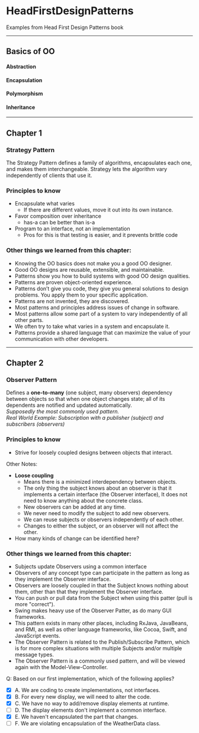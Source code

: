 # HeadFirstDesignPatterns
Examples from Head First Design Patterns book
___
## Basics of OO
#### Abstraction
#### Encapsulation
#### Polymorphism
#### Inheritance
___
## Chapter 1

### Strategy Pattern
The Strategy Pattern defines a family of algorithms, encapsulates each one, and makes them interchangeable.
Strategy lets the algorithm vary independently of clients that use it.

### Principles to know
- Encapsulate what varies
  - If there are different values, move it out into its own instance.
- Favor composition over inheritance
  - has-a can be better than is-a
- Program to an interface, not an implementation
  - Pros for this is that testing is easier, and it prevents brittle code

### Other things we learned from this chapter:
- Knowing the OO basics does not make you a good OO designer.
- Good OO designs are reusable, extensible, and maintainable.
- Patterns show you how to build systems with good OO design qualities.
- Patterns are proven object-oriented experience.
- Patterns don’t give you code, they give you general solutions to design problems. You apply them to your specific application.
- Patterns are not invented, they are discovered.
- Most patterns and principles address issues of change in software.
- Most patterns allow some part of a system to vary independently of all other parts.
- We often try to take what varies in a system and encapsulate it.
- Patterns provide a shared language that can maximize the value of your communication with other developers.
---
## Chapter 2

### Observer Pattern
Defines a **one-to-many** (one subject, many observers)
dependency between objects so that when one object
changes state; all of its dependents are notified
and updated automatically.\
_Supposedly the most commonly used pattern._\
_Real World Example: Subscription with a publisher
(subject) and subscribers (observers)_

### Principles to know
- Strive for loosely coupled designs between objects
that interact.

Other Notes:
- **Loose coupling**
  - Means there is a minimized interdependency between objects.
  - The only thing the subject knows about an observer
    is that it implements a certain interface (the Observer interface),
    It does not need to know anything about the concrete class.
  - New observers can be added at any time.
  - We never need to modify the subject to add new observers.
  - We can reuse subjects or observers independently of each other.
  - Changes to either the subject, or an observer will 
    not affect the other.
- How many kinds of change can be identified here?

### Other things we learned from this chapter:
- Subjects update Observers using a common interface
- Observers of any concept type can participate in the pattern
  as long as they implement the Observer interface.
- Observers are loosely coupled in that the Subject
  knows nothing about them, other than that they implement
  the Observer interface.
- You can push or pull data from the Subject when using
  this patter (pull is more "correct").
- Swing makes heavy use of the Observer Patter, as do
  many GUI frameworks.
- This pattern exists in many other places, including
  RxJava, JavaBeans, and RMI, as well as other language
  frameworks, like Cocoa, Swift, and JavaScript events.
- The Observer Pattern is related to the Publish/Subscribe
  Pattern, which is for more complex situations with
  multiple Subjects and/or multiple message types.
- The Observer Pattern is a commonly used pattern, and
  will be viewed again with the Model-View-Controller.

Q: Based on our first implementation, which of the following applies?
- [x] A. We are coding to create implementations, not interfaces.
- [x] B. For every new display, we will need to alter the code.
- [x] C. We have no way to add/remove display elements at runtime.
- [ ] D. The display elements don't implement a common interface.
- [x] E. We haven't encapsulated the part that changes.
- [ ] F. We are violating encapsulation of the WeatherData class.

